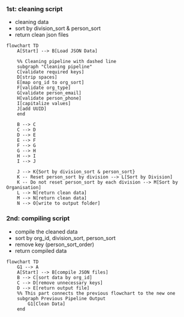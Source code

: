 ### 1st: cleaning script
- cleaning data
- sort by division_sort & person_sort
- return clean json files

```mermaid
flowchart TD
    A[Start] --> B[Load JSON Data]
    
    %% Cleaning pipeline with dashed line
    subgraph "Cleaning pipeline"
    C[validate required keys]
    D[strip spaces]
    E[map org_id to org_sort]
    F[validate org_type]
    G[validate person_email]
    H[validate person_phone]
    I[capitalize values]
    J[add UUID]
    end

    B --> C
    C --> D
    D --> E
    E --> F
    F --> G
    G --> H
    H --> I
    I --> J

    J --> K{Sort by division_sort & person_sort}
    K -- Reset person_sort by division --> L[Sort by Division]
    K -- Do not reset person_sort by each division --> M[Sort by Organisation]
    L --> N[return clean data]
    M --> N[return clean data]
    N --> O[write to output folder]
```
### 2nd: compiling script
- compile the cleaned data
- sort by org_id, division_sort, person_sort
- remove key (person_sort_order)
- return compiled data
```mermaid
flowchart TD
    G1 --> A
    A[Start] --> B[compile JSON files]
    B --> C[sort data by org_id]
    C --> D[remove unnecessary keys]
    D --> E[return output file]
    %% This part connects the previous flowchart to the new one
    subgraph Previous Pipeline Output
        G1[Clean Data]
    end
```
